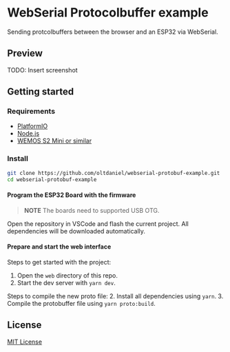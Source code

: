 # WebSerial Protocolbuffer example

Sending protcolbuffers between the browser and an ESP32 via WebSerial.

## Preview

TODO: Insert screenshot

## Getting started

### Requirements

- [PlatformIO](https://platformio.org/)
- [Node.js](https://nodejs.org)
- [WEMOS S2 Mini or similar](https://www.wemos.cc/en/latest/s2/s2_mini.html)

### Install

```bash
git clone https://github.com/oltdaniel/webserial-protobuf-example.git
cd webserial-protobuf-example
```

#### Program the ESP32 Board with the firmware

> **NOTE** The boards need to supported USB OTG.

Open the repository in VSCode and flash the current project. All dependencies will be downloaded automatically.

#### Prepare and start the web interface

Steps to get started with the project:
1. Open the `web` directory of this repo.
2. Start the dev server with `yarn dev`.

Steps to compile the new proto file:
2. Install all dependencies using `yarn`.
3. Compile the protobuffer file using `yarn proto:build`.

## License

[MIT License](./LICENSE)